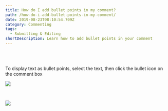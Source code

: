 ```yaml
---
title: How do I add bullet points in my comment?
path: /how-do-i-add-bullet-points-in-my-comment/
date: 2019-08-23T08:10:54.709Z
category: Commenting
tags:
  - Submitting & Editing
shortDescription: Learn how to add bullet points in your comment
---
```

<br>

<br>

To display text as bullet points, select the text, then click the bullet icon on the comment box 

![](/img/bullet-points.png)

<br>

![](/img/bullet-points-2.png)
